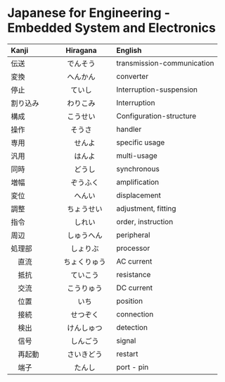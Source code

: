 # Japanese for Engineering - Embedded System and Electronics
| Kanji | Hiragana | English |
| :--- | :---: | :--- | 
| 伝送 | でんそう | transmission-communication |
| 変換 | へんかん | converter |
| 停止 | ていし | Interruption-suspension |
| 割り込み | わりこみ | Interruption |
| 構成 | こうせい | Configuration-structure |
| 操作 | そうさ | handler |
| 専用 |　せんよ | specific usage |
| 汎用 |　はんよ | multi-usage |
| 同時 |　どうし | synchronous |
| 増幅 |　ぞうふく | amplification |
| 変位 |　へんい | displacement |
| 調整 |　ちょうせい | adjustment, fitting |
| 指令 |　しれい | order, instruction |
| 周辺 |　しゅうへん | peripheral |
| 処理部 |　しょりぶ | processor |
|　直流　|　ちょくりゅう　| AC current |
|　抵抗　|　ていこう　| resistance |
|　交流　|　こうりゅう　| DC current |
|　位置　|　いち　| position |
|　接続　|　せつぞく　| connection |
|　検出　|　けんしゅつ　| detection |
|　信号　|　しんごう　| signal |
|　再起動　|　さいきどう　| restart |
|　端子　|　たんし　| port - pin |